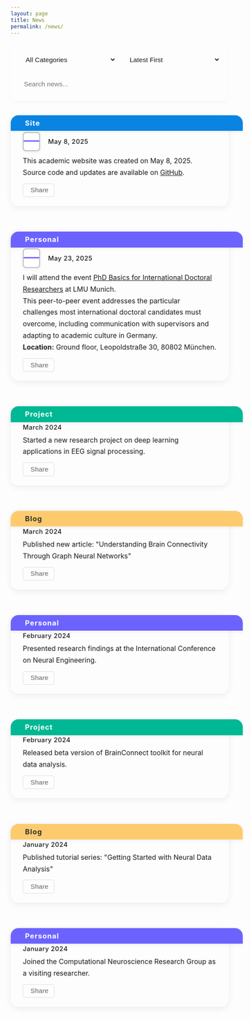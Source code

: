 ```yaml
---
layout: page
title: News
permalink: /news/
---
```


<style>
body .page-content {
    max-width: 900px !important;
    margin: 0 auto !important;
    padding: 2rem 1rem !important;
}
.news-controls {
    display: flex;
    gap: 1rem;
    margin-bottom: 2rem;
    flex-wrap: wrap;
    background: var(--bg-color-secondary);
    padding: 1.2rem;
    border-radius: 10px;
    box-shadow: 0 2px 4px rgba(0,0,0,0.04);
}
.control-item {
    flex: 1;
    min-width: 180px;
}
.control-item select, .control-item input {
    width: 100%;
    padding: 0.7rem;
    border: 1px solid var(--border-color);
    border-radius: 7px;
    background: var(--bg-color);
    color: var(--text-color);
    font-size: 0.97rem;
    transition: all 0.3s;
}
.control-item select:hover, .control-item input:hover {
    border-color: #999;
}
.control-item select:focus, .control-item input:focus {
    outline: none;
    border-color: var(--accent-color);
    box-shadow: 0 0 0 2px rgba(var(--accent-color-rgb), 0.1);
}
.news-list {
    display: flex;
    flex-direction: column;
    gap: 1.5rem;
    margin: 2rem 0;
}
.news-card {
    background: var(--bg-color-secondary);
    border-radius: 18px;
    box-shadow: 0 4px 16px rgba(0,0,0,0.07);
    margin-bottom: 2.2rem;
    position: relative;
    padding: 2.8em 2em 1.5em 2em;
    transition: box-shadow 0.2s;
    min-width: 0;
}
.news-card:hover {
    box-shadow: 0 8px 24px rgba(0,0,0,0.13);
}
.news-tag {
    position: absolute;
    top: 0;
    left: 0;
    width: 100%;
    height: 2.2em;
    border-radius: 18px 18px 0 0;
    font-size: 1.18em;
    font-weight: bold;
    text-align: left;
    line-height: 2.2em;
    letter-spacing: 1px;
    color: #fff;
    z-index: 2;
    padding-left: 2em;
    box-shadow: 0 2px 8px rgba(0,0,0,0.07);
    background: #6c63ff;
}
.news-tag.personal { background: #6c63ff; }
.news-tag.project { background: #00b894; }
.news-tag.site { background: #0984e3; }
.news-tag.blog { background: #fdcb6e; color: #333; }
.news-meta {
    display: flex;
    align-items: center;
    gap: 1.1em;
    margin-bottom: 0.7em;
}
.calendar-icon.enhanced {
    display: flex;
    flex-direction: column;
    align-items: center;
    justify-content: center;
    width: 2.6em;
    height: 2.9em;
    background: #fff;
    border-radius: 0.5em;
    border: 2px solid #bbb;
    box-shadow: 0 2px 8px rgba(0,0,0,0.07);
    margin-right: 0.2em;
    font-family: system-ui, sans-serif;
    overflow: hidden;
}
.calendar-icon.enhanced .calendar-month {
    width: 100%;
    background: #6c63ff;
    color: #fff;
    font-size: 0.85em;
    font-weight: bold;
    text-align: center;
    padding: 0.18em 0 0.08em 0;
    letter-spacing: 1px;
    text-transform: uppercase;
}
.calendar-icon.enhanced .calendar-day {
    color: #222;
    font-size: 1.45em;
    font-weight: bold;
    margin-top: 0.13em;
    text-align: center;
}
.news-date {
    font-size: 1.05em;
    color: var(--meta-color);
    font-weight: 500;
    letter-spacing: 0.5px;
}
.news-content {
    font-size: 1.13em;
    line-height: 1.7;
    color: var(--text-color);
    margin-top: 0.5em;
    margin-bottom: 0.7em;
}
.news-content b, .news-content strong {
    font-weight: bold;
    color: #222;
}
.news-tools {
    display: flex;
    gap: 0.5rem;
    margin-top: 0.2em;
}
.tool-button {
    padding: 0.35rem 0.8rem;
    border: 1px solid #ddd;
    border-radius: 4px;
    background: transparent;
    color: #666;
    cursor: pointer;
    transition: all 0.2s;
    display: flex;
    align-items: center;
    gap: 0.25rem;
    font-size: 0.97rem;
}
.tool-button:hover {
    background: var(--accent-color);
    color: #fff;
    border-color: var(--accent-color);
}
.pagination {
    display: flex;
    justify-content: center;
    align-items: center;
    gap: 0.5rem;
    margin: 2rem 0;
    padding: 1rem;
}
.pagination-button {
    padding: 0.5rem 1rem;
    border: 1px solid var(--border-color);
    border-radius: 4px;
    background: var(--bg-color);
    color: var(--text-color);
    cursor: pointer;
    transition: all 0.3s;
    font-size: 0.9rem;
    min-width: 40px;
    display: flex;
    align-items: center;
    justify-content: center;
}
.pagination-button:hover:not(:disabled) {
    background: var(--accent-color);
    color: white;
    border-color: var(--accent-color);
    transform: translateY(-1px);
}
.pagination-button.active {
    background: var(--accent-color);
    color: white;
    border-color: var(--accent-color);
    font-weight: bold;
}
.pagination-button:disabled {
    opacity: 0.5;
    cursor: not-allowed;
    background: var(--bg-color-secondary);
}
@media (max-width: 768px) {
    .news-controls { flex-direction: column; }
    .news-list { gap: 1rem; }
    .news-card { padding: 2.8em 1em 1.2em 1em; }
    .news-tag { font-size: 1em; padding-left: 1em; }
    .calendar-icon.enhanced { width: 2.1em; height: 2.3em; font-size: 0.95em; }
    .news-meta { gap: 0.7em; }
    .news-content { font-size: 1em; }
}
</style>

<div class="news-controls">
    <div class="control-item">
        <select id="newsFilter" onchange="filterNews()">
            <option value="all">All Categories</option>
            <option value="personal">Personal</option>
            <option value="project">Project</option>
            <option value="site">Site</option>
            <option value="blog">Blog</option>
        </select>
    </div>
    <div class="control-item">
        <select id="newsSort" onchange="sortNews()">
            <option value="date-desc" selected>Latest First</option>
            <option value="date-asc">Oldest First</option>
        </select>
    </div>
    <div class="control-item">
        <input type="text" id="newsSearch" placeholder="Search news..." onkeyup="searchNews()">
    </div>
</div>

<div class="news-list" id="newsList">
    <div class="news-card" data-category="site">
        <span class="news-tag site">Site</span>
        <div class="news-meta">
            <span class="calendar-icon enhanced" data-category="site">
                <span class="calendar-month"></span>
                <span class="calendar-day"></span>
            </span>
            <span class="news-date">May 8, 2025</span>
        </div>
        <div class="news-content">
            This academic website was created on May 8, 2025.<br>
            Source code and updates are available on <a href="https://github.com/JunlinJing/jjing-neuro" target="_blank">GitHub</a>.
        </div>
        <div class="news-tools">
            <button class="tool-button" onclick="shareNews(this)" title="Share"><i class="fas fa-share-alt"></i>Share</button>
        </div>
    </div>
    <div class="news-card" data-category="personal">
        <span class="news-tag personal">Personal</span>
        <div class="news-meta">
            <span class="calendar-icon enhanced" data-category="personal">
                <span class="calendar-month"></span>
                <span class="calendar-day"></span>
            </span>
            <span class="news-date">May 23, 2025</span>
        </div>
        <div class="news-content">
            I will attend the event <a href="https://www.portal.graduatecenter.lmu.de/gc/de/phd_basics_internationals_2025" target="_blank">PhD Basics for International Doctoral Researchers</a> at LMU Munich.<br>
            This peer-to-peer event addresses the particular challenges most international doctoral candidates must overcome, including communication with supervisors and adapting to academic culture in Germany.<br>
            <b>Location:</b> Ground floor, Leopoldstraße 30, 80802 München.
        </div>
        <div class="news-tools">
            <button class="tool-button" onclick="shareNews(this)" title="Share"><i class="fas fa-share-alt"></i>Share</button>
        </div>
    </div>
    <div class="news-card" data-category="project">
        <span class="news-tag project">Project</span>
        <div class="news-date">March 2024</div>
        <div class="news-content">Started a new research project on deep learning applications in EEG signal processing.</div>
        <div class="news-tools">
            <button class="tool-button" onclick="shareNews(this)" title="Share"><i class="fas fa-share-alt"></i>Share</button>
        </div>
    </div>
    <div class="news-card" data-category="blog">
        <span class="news-tag blog">Blog</span>
        <div class="news-date">March 2024</div>
        <div class="news-content">Published new article: "Understanding Brain Connectivity Through Graph Neural Networks"</div>
        <div class="news-tools">
            <button class="tool-button" onclick="shareNews(this)" title="Share"><i class="fas fa-share-alt"></i>Share</button>
        </div>
    </div>
    <div class="news-card" data-category="personal">
        <span class="news-tag personal">Personal</span>
        <div class="news-date">February 2024</div>
        <div class="news-content">Presented research findings at the International Conference on Neural Engineering.</div>
        <div class="news-tools">
            <button class="tool-button" onclick="shareNews(this)" title="Share"><i class="fas fa-share-alt"></i>Share</button>
        </div>
    </div>
    <div class="news-card" data-category="project">
        <span class="news-tag project">Project</span>
        <div class="news-date">February 2024</div>
        <div class="news-content">Released beta version of BrainConnect toolkit for neural data analysis.</div>
        <div class="news-tools">
            <button class="tool-button" onclick="shareNews(this)" title="Share"><i class="fas fa-share-alt"></i>Share</button>
        </div>
    </div>
    <div class="news-card" data-category="blog">
        <span class="news-tag blog">Blog</span>
        <div class="news-date">January 2024</div>
        <div class="news-content">Published tutorial series: "Getting Started with Neural Data Analysis"</div>
        <div class="news-tools">
            <button class="tool-button" onclick="shareNews(this)" title="Share"><i class="fas fa-share-alt"></i>Share</button>
        </div>
    </div>
    <div class="news-card" data-category="personal">
        <span class="news-tag personal">Personal</span>
        <div class="news-date">January 2024</div>
        <div class="news-content">Joined the Computational Neuroscience Research Group as a visiting researcher.</div>
        <div class="news-tools">
            <button class="tool-button" onclick="shareNews(this)" title="Share"><i class="fas fa-share-alt"></i>Share</button>
        </div>
    </div>
</div>

<div class="pagination"></div>

<script>
const ITEMS_PER_PAGE = 5;
let currentPage = 1;
let allNews = Array.from(document.querySelectorAll('.news-card'));

function renderNews() {
    const list = document.getElementById('newsList');
    list.innerHTML = '';
    let filtered = allNews.filter(item => item.style.display !== 'none');
    const start = (currentPage - 1) * ITEMS_PER_PAGE;
    const end = start + ITEMS_PER_PAGE;
    filtered.slice(start, end).forEach(item => list.appendChild(item));
}

function filterNews() {
    const filter = document.getElementById('newsFilter').value;
    const search = document.getElementById('newsSearch').value.toLowerCase();
    allNews.forEach(item => {
        const category = item.getAttribute('data-category');
        const content = item.querySelector('.news-content').textContent.toLowerCase();
        if ((filter === 'all' || category === filter) && content.includes(search)) {
            item.style.display = '';
        } else {
            item.style.display = 'none';
        }
    });
    currentPage = 1;
    updatePagination();
    renderNews();
}

function sortNews() {
    const sort = document.getElementById('newsSort').value;
    allNews.sort((a, b) => {
        const dateA = new Date(a.querySelector('.news-date').textContent);
        const dateB = new Date(b.querySelector('.news-date').textContent);
        return sort === 'date-desc' ? dateB - dateA : dateA - dateB;
    });
    currentPage = 1;
    renderNews();
}

function searchNews() {
    filterNews();
}

function updatePagination() {
    const visible = allNews.filter(item => item.style.display !== 'none');
    const totalPages = Math.ceil(visible.length / ITEMS_PER_PAGE);
    const pagination = document.querySelector('.pagination');
    pagination.innerHTML = '';
    if (totalPages > 1) {
        const prev = document.createElement('button');
        prev.className = 'pagination-button';
        prev.innerHTML = '<i class="fas fa-chevron-left"></i> Previous';
        prev.disabled = currentPage === 1;
        prev.onclick = () => { if(currentPage>1){currentPage--; renderNews(); updatePagination();} };
        pagination.appendChild(prev);
        for (let i = 1; i <= totalPages; i++) {
            const btn = document.createElement('button');
            btn.className = 'pagination-button' + (i === currentPage ? ' active' : '');
            btn.textContent = i;
            btn.onclick = () => { currentPage = i; renderNews(); updatePagination(); };
            pagination.appendChild(btn);
        }
        const next = document.createElement('button');
        next.className = 'pagination-button';
        next.innerHTML = 'Next <i class="fas fa-chevron-right"></i>';
        next.disabled = currentPage === totalPages;
        next.onclick = () => { if(currentPage<totalPages){currentPage++; renderNews(); updatePagination();} };
        pagination.appendChild(next);
    }
}

function updateEnhancedCalendarIcons() {
    document.querySelectorAll('.news-card').forEach(card => {
        const dateText = card.querySelector('.news-date').textContent.trim();
        const cal = card.querySelector('.calendar-icon.enhanced');
        if (!cal) return;
        // 提取月份和日数字
        const match = dateText.match(/([A-Za-z]+)\s(\d{1,2}),\s(\d{4})/);
        let month = '', day = '';
        if (match) {
            month = match[1];
            day = match[2];
        }
        cal.querySelector('.calendar-month').textContent = month;
        cal.querySelector('.calendar-day').textContent = day;
        // 彩条颜色与类别呼应
        const cat = card.getAttribute('data-category');
        let color = '#6c63ff';
        if (cat === 'site') color = '#0984e3';
        if (cat === 'project') color = '#00b894';
        if (cat === 'blog') color = '#fdcb6e';
        cal.querySelector('.calendar-month').style.background = color;
    });
}

document.addEventListener('DOMContentLoaded', function() {
    allNews = Array.from(document.querySelectorAll('.news-card'));
    filterNews();
    sortNews();
    updateEnhancedCalendarIcons();
});
</script>

<link rel="stylesheet" href="https://cdnjs.cloudflare.com/ajax/libs/font-awesome/5.15.4/css/all.min.css"> 